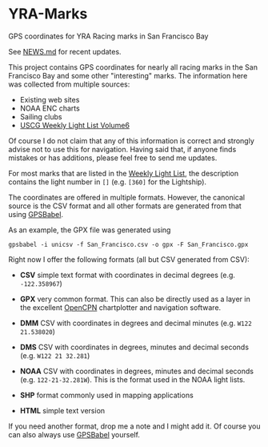YRA-Marks
=========

GPS coordinates for YRA Racing marks in San Francisco Bay

See [NEWS.md](News.md) for recent updates.

This project contains GPS coordinates for nearly all racing marks in the San
Francisco Bay and some other "interesting" marks.  The information here was
collected from multiple sources:

 * Existing web sites
 * NOAA ENC charts
 * Sailing clubs
 * [USCG Weekly Light List Volume6][llv6]
   
Of course I do not claim that any of this information is correct and strongly
advise not to use this for navigation.  Having said that, if anyone finds
mistakes or has additions, please feel free to send me updates.

For most marks that are listed in the [Weekly Light List][llv6], the description
contains the light number in `[]` (e.g. `[360]` for the Lightship).

The coordinates are offered in multiple formats.  However, the canonical source
is the CSV format and all other formats are generated from that using
[GPSBabel](http://www.gpsbabel.org/).

As an example, the GPX file was generated using

    gpsbabel -i unicsv -f San_Francisco.csv -o gpx -F San_Francisco.gpx

Right now I offer the following formats (all but CSV generated from CSV):

 * **CSV** simple text format with coordinates in decimal degrees (e.g. `-122.358967`)
 
 * **GPX** very common format.  This can also be directly used as a layer in the
   excellent [OpenCPN](http://opencpn.org/ocpn/) chartplotter and navigation
   software.
 
 * **DMM** CSV with coordinates in degrees and decimal minutes (e.g. `W122 21.538020`)

 * **DMS** CSV with coordinates in degrees, minutes and decimal seconds (e.g. `W122 21 32.281`)

 * **NOAA** CSV with coordinates in degrees, minutes and decimal seconds
   (e.g. `122-21-32.281W`).  This is the format used in the NOAA light lists.

 * **SHP** format commonly used in mapping applications

 * **HTML** simple text version

If you need another format, drop me a note and I might add it.  Of course you
can also always use [GPSBabel](http://www/gpsbabel.org/) yourself.
   
[llv6]: http://www.navcen.uscg.gov/?pageName=lightListWeeklyUpdates
